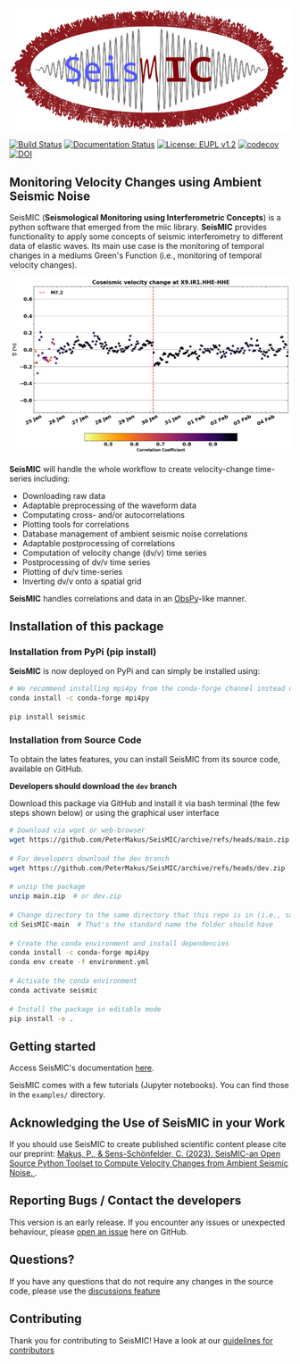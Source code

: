 <img src="https://github.com/PeterMakus/SeisMIC/raw/main/docs/source/figures/seismic_logo_small.png" alt="SeisMIC logo" width="600"/>

[![Build Status](https://github.com/PeterMakus/SeisMIC/actions/workflows/test_on_push.yml/badge.svg)](https://github.com/PeterMakus/SeisMIC/actions/workflows/test_on_push.yml?branch=main) [![Documentation Status](https://github.com/PeterMakus/SeisMIC/actions/workflows/deploy_gh_pages.yml/badge.svg)](https://github.com/PeterMakus/SeisMIC/actions/workflows/deploy_gh_pages.yml) [![License: EUPL v1.2](https://img.shields.io/badge/license-EUPL--1.2-blue)](https://joinup.ec.europa.eu/collection/eupl/introduction-eupl-licence) [![codecov](https://codecov.io/gh/PeterMakus/SeisMIC/branch/main/graph/badge.svg?token=DYVHODB6LN)](https://codecov.io/gh/PeterMakus/SeisMIC) [![DOI](https://img.shields.io/badge/DOI-10.5880%2FGFZ.2.4.2022.002-blue)](https://doi.org/10.5880/GFZ.2.4.2022.002)

## Monitoring Velocity Changes using Ambient Seismic Noise
SeisMIC (**Seismological Monitoring using Interferometric Concepts**) is a python software that emerged from the miic library. **SeisMIC** provides functionality to apply some concepts of seismic interferometry to different data of elastic waves. Its main use case is the monitoring of temporal changes in a mediums Green's Function (i.e., monitoring of temporal velocity changes).

<img src="https://github.com/PeterMakus/SeisMIC/raw/main/docs/source/figures/zhupanov_dv.png" alt="A velocity change time series" width="800"/>

**SeisMIC** will handle the whole workflow to create velocity-change time-series including:
+ Downloading raw data
+ Adaptable preprocessing of the waveform data
+ Computating cross- and/or autocorrelations
+ Plotting tools for correlations
+ Database management of ambient seismic noise correlations
+ Adaptable postprocessing of correlations
+ Computation of velocity change (dv/v) time series
+ Postprocessing of dv/v time series
+ Plotting of dv/v time-series
+ Inverting dv/v onto a spatial grid

**SeisMIC** handles correlations and data in an [ObsPy](https://github.com/obspy/obspy)-like manner.

## Installation of this package

### Installation from PyPi (pip install)
**SeisMIC** is  now deployed on PyPi and can simply be installed using:

```bash
# We recommend installing mpi4py from the conda-forge channel instead of PyPi
conda install -c conda-forge mpi4py

pip install seismic
```
### Installation from Source Code
To obtain the lates features, you can install SeisMIC from its source code, available on GitHub.

**Developers should download the ``dev`` branch**

Download this package via GitHub and install it via bash terminal (the few steps shown below) or using the graphical user interface

```bash
# Download via wget or web-browser
wget https://github.com/PeterMakus/SeisMIC/archive/refs/heads/main.zip

# For developers download the dev branch
wget https://github.com/PeterMakus/SeisMIC/archive/refs/heads/dev.zip

# unzip the package
unzip main.zip  # or dev.zip

# Change directory to the same directory that this repo is in (i.e., same directory as setup.py)
cd SeisMIC-main  # That's the standard name the folder should have

# Create the conda environment and install dependencies
conda install -c conda-forge mpi4py
conda env create -f environment.yml

# Activate the conda environment
conda activate seismic

# Install the package in editable mode
pip install -e .
```

## Getting started
Access SeisMIC's documentation [here](https://petermakus.github.io/SeisMIC/index.html).

SeisMIC comes with a few tutorials (Jupyter notebooks). You can find those in the `examples/` directory.

## Acknowledging the Use of SeisMIC in your Work
If you should use SeisMIC to create published scientific content please cite our preprint: [Makus, P., & Sens-Schönfelder, C. (2023). SeisMIC-an Open Source Python Toolset to Compute Velocity Changes from Ambient Seismic Noise.
]([https://doi.org/10.5880/GFZ.2.4.2022.002](https://doi.org/10.31223/X55669)).

## Reporting Bugs / Contact the developers
This version is an early release. If you encounter any issues or unexpected behaviour, please [open an issue](https://github.com/PeterMakus/SeisMIC/issues/new/choose) here on GitHub.

## Questions?
If you have any questions that do not require any changes in the source code, please use the [discussions feature](https://github.com/PeterMakus/SeisMIC/discussions)

## Contributing
Thank you for contributing to SeisMIC! Have a look at our [guidelines for contributors](https://github.com/PeterMakus/SeisMIC/blob/main/CONTRIBUTING.md)

